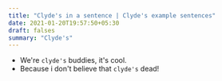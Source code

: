 ```yaml
---
title: "Clyde's in a sentence | Clyde's example sentences"
date: 2021-01-20T19:57:50+05:30
draft: falses
summary: "Clyde's"
---
```

- We're `clyde's` buddies, it's cool.
- Because i don't believe that `clyde's` dead!
                 
